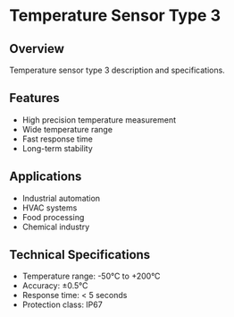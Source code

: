 # Temperature Sensor Type 3

## Overview
Temperature sensor type 3 description and specifications.

## Features
- High precision temperature measurement
- Wide temperature range
- Fast response time
- Long-term stability

## Applications
- Industrial automation
- HVAC systems
- Food processing
- Chemical industry

## Technical Specifications
- Temperature range: -50°C to +200°C
- Accuracy: ±0.5°C
- Response time: < 5 seconds
- Protection class: IP67
